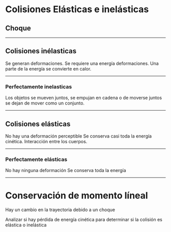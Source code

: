 # Colisiones Elásticas e inelásticas
## Choque

---
## Colisiones inélasticas
Se generan deformaciones. Se requiere una energía deformaciones. Una parte de la energía se convierte en calor.

---
### Perfectamente inelasticas
Los objetos se mueven juntos, se empujan en cadena o de moverse juntos se dejan de mover como un conjunto.

---
## Colisiones elásticas
No hay una deformación perceptible
Se conserva casi toda la energía cinética.
Interacción entre los cuerpos.

---
### Perfectamente elásticas
No hay ninguna deformación
Se conserva toda la energía

---
# Conservación de momento líneal
Hay un cambio en la trayectoria debido a un choque

Analizar si hay pérdida de energía cinética para determinar si la colisión es elástica o inelástica
